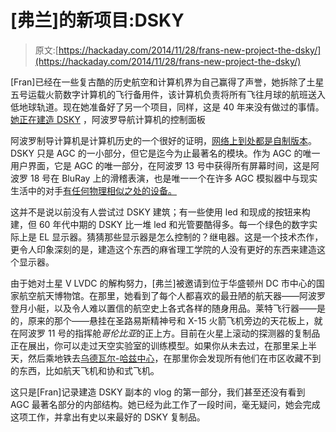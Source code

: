 # [弗兰]的新项目:DSKY

> 原文:[https://hackaday.com/2014/11/28/frans-new-project-the-dsky/](https://hackaday.com/2014/11/28/frans-new-project-the-dsky/)

[Fran]已经在一些复古酷的历史航空和计算机界为自己赢得了声誉，她拆除了土星五号运载火箭数字计算机的飞行备用件，该计算机负责将所有飞往月球的航班送入低地球轨道。现在她准备好了另一个项目，同样，这是 40 年来没有做过的事情。[她正在建造 DSKY](https://www.youtube.com/watch?v=Z9wGG4K2yHI) ，阿波罗导航计算机的控制面板

阿波罗制导计算机是计算机历史的一个很好的证明，[网络上到处都是自制版本](http://hackaday.com/2008/08/31/apollo-guidance-computer-clone/)。DSKY 只是 AGC 的一小部分，但它是迄今为止最著名的模块。作为 AGC 的唯一用户界面，它是 AGC 的唯一部分，在阿波罗 13 号中获得所有屏幕时间，这是阿波罗 18 号在 BluRay 上的滑稽表演，也是唯一一个在许多 AGC 模拟器中与现实生活中的对手[有任何物理相似之处的设备。](http://svtsim.com/moonjs/agc.html)

这并不是说以前没有人尝试过 DSKY 建筑；有一些使用 led 和现成的按钮来构建，但 60 年代中期的 DSKY 比一堆 led 和光管要酷得多。每一个绿色的数字实际上是 EL 显示器。猜猜那些显示器是怎么控制的？继电器。这是一个技术杰作，更令人印象深刻的是，建造这个东西的麻省理工学院的人没有更好的东西来建造这个显示器。

由于她对土星 V LVDC 的解构努力，[弗兰]被邀请到位于华盛顿州 DC 市中心的国家航空航天博物馆。在那里，她看到了每个人都喜欢的最丑陋的航天器——阿波罗登月小艇，以及令人难以置信的航空史上各式各样的随身用品。莱特飞行器——是的，原来的那个——悬挂在圣路易斯精神号和 X-15 火箭飞机旁边的天花板上，就在阿波罗 11 号的指挥舱*哥伦比亚*的正上方。目前在火星上滚动的探测器的复制品正在展出，你可以走过天空实验室的训练模型。如果你从未去过，在那里呆上半天，然后乘地铁去[乌德瓦尔-哈兹中心](http://airandspace.si.edu/visit/udvar-hazy-center/)，在那里你会发现所有他们在市区收藏不到的东西，比如航天飞机和协和式飞机。

这只是[Fran]记录建造 DSKY 副本的 vlog 的第一部分，我们甚至还没有看到 AGC 最著名部分的内部结构。她已经为此工作了一段时间，毫无疑问，她会完成这项工作，并拿出有史以来最好的 DSKY 复制品。